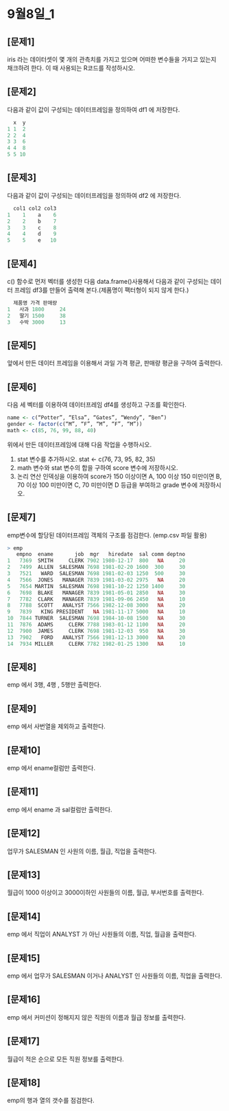 # 9월8일_1

## [문제1]

iris 라는 데이터셋이 몇 개의 관측치를 가지고 있으며 어떠한 변수들을 가지고 있는지 채크하려 한다. 이 때 사용되는 R코드를 작성하시오.



## [문제2]

다음과 같이 값이 구성되는 데이터프레임을 정의하여 df1 에 저장한다.

```R
  x  y
1 1  2
2 2  4
3 3  6
4 4  8
5 5 10
```



## [문제3]

다음과 같이 값이 구성되는 데이터프레임을 정의하여 df2 에 저장한다.

```R
  col1 col2 col3
1    1    a    6
2    2    b    7
3    3    c    8
4    4    d    9
5    5    e   10
```



## [문제4]

c() 함수로 먼저 벡터를 생성한 다음 data.frame()사용해서 다음과 같이 구성되는 데이터 프레임 df3를 만들어 출력해 본다.(제품명이 팩터형이 되지 않게 한다.)

```R
  제품명 가격 판매량
1   사과 1800     24
2   딸기 1500     38
3   수박 3000     13
```



## [문제5]

앞에서 만든 데이터 프레임을 이용해서 과일 가격 평균, 판매량 평균을 구하여 출력한다.

 

## [문제6]

다음 세 벡터를 이용하여 데이터프레임 df4를 생성하고 구조를 확인한다.

```R
name <- c(“Potter”, “Elsa”, “Gates”, “Wendy”, “Ben”)
gender <- factor(c(“M”, “F”, “M”, “F”, “M”))
math <- c(85, 76, 99, 88, 40)
```

위에서 만든 데이터프레임에 대해 다음 작업을 수행하시오. 

1. stat 변수를 추가하시오. stat <- c(76, 73, 95, 82, 35)
2. math 변수와 stat 변수의 합을 구하여 score 변수에 저장하시오.
3. 논리 연산 인덱싱을 이용하여 score가 150 이상이면 A, 100 이상 150 미만이면 B, 70 이상 100 미만이면 C, 70 미만이면 D 등급을 부여하고 grade 변수에 저장하시오. 

 

## [문제7]

emp변수에 할당된 데이터프레임 객체의 구조를 점검한다. (emp.csv 파일 활용)

```R
> emp
   empno  ename       job  mgr   hiredate  sal comm deptno
1   7369  SMITH     CLERK 7902 1980-12-17  800   NA     20
2   7499  ALLEN  SALESMAN 7698 1981-02-20 1600  300     30
3   7521   WARD  SALESMAN 7698 1981-02-03 1250  500     30
4   7566  JONES   MANAGER 7839 1981-03-02 2975   NA     20
5   7654 MARTIN  SALESMAN 7698 1981-10-22 1250 1400     30
6   7698  BLAKE   MANAGER 7839 1981-05-01 2850   NA     30
7   7782  CLARK   MANAGER 7839 1981-09-06 2450   NA     10
8   7788  SCOTT   ANALYST 7566 1982-12-08 3000   NA     20
9   7839   KING PRESIDENT   NA 1981-11-17 5000   NA     10
10  7844 TURNER  SALESMAN 7698 1984-10-08 1500   NA     30
11  7876  ADAMS     CLERK 7788 1983-01-12 1100   NA     20
12  7900  JAMES     CLERK 7698 1981-12-03  950   NA     30
13  7902   FORD   ANALYST 7566 1981-12-13 3000   NA     20
14  7934 MILLER     CLERK 7782 1982-01-25 1300   NA     10
```



## [문제8]

emp 에서 3행, 4행 , 5행만 출력한다.



## [문제9]

emp 에서 사번열을 제외하고 출력한다.



## [문제10]

emp 에서 ename컬럼만 출력한다.



## [문제11]

emp 에서 ename 과 sal컬럼만 출력한다.



## [문제12]

업무가 SALESMAN 인 사원의 이름, 월급, 직업을 출력한다.



## [문제13]

월급이 1000 이상이고 3000이하인 사원들의 이름, 월급, 부서번호를 출력한다.



## [문제14]

emp 에서 직업이 ANALYST 가 아닌 사원들의 이름, 직업, 월급을 출력한다.



## [문제15]

emp 에서 업무가 SALESMAN 이거나 ANALYST 인 사원들의 이름, 직업을 출력한다.



## [문제16]

emp 에서 커미션이 정해지지 않은 직원의 이름과 월급 정보를 출력한다.



## [문제17]

월급이 적은 순으로 모든 직원 정보를 출력한다.



## [문제18]

emp의 행과 열의 갯수를 점검한다. 